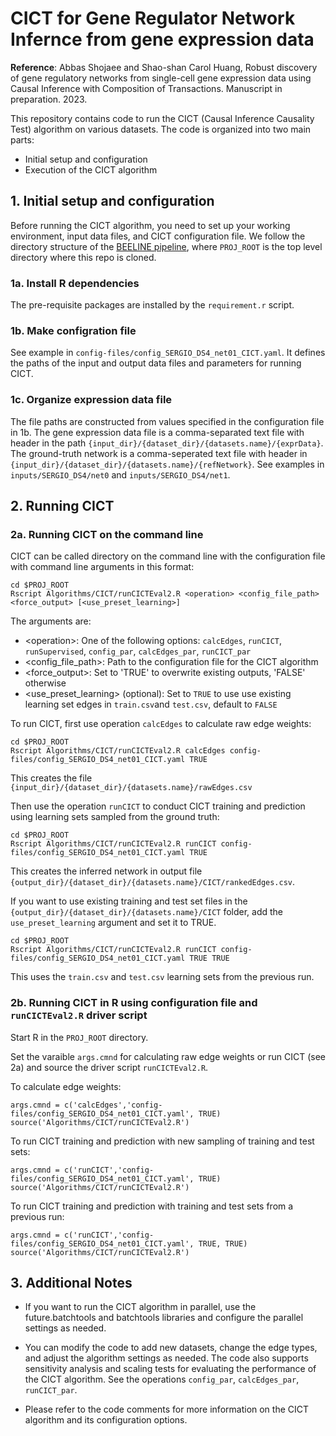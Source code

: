 
# CICT for Gene Regulator Network Infernce from gene expression data

**Reference**: Abbas Shojaee and Shao-shan Carol Huang, Robust discovery of gene regulatory networks from single-cell gene expression data using Causal Inference with Composition of Transactions. Manuscript in preparation. 2023.

This repository contains code to run the CICT (Causal Inference Causality Test) algorithm on various datasets. The code is organized into two main parts:

* Initial setup and configuration
* Execution of the CICT algorithm

## 1. Initial setup and configuration

Before running the CICT algorithm, you need to set up your working environment, input data files, and CICT configuration file.  We follow the directory structure of the [BEELINE pipeline](https://github.com/Murali-group/Beeline), where `PROJ_ROOT` is the top level directory where this repo is cloned.

### 1a. Install R dependencies

The pre-requisite packages are installed by the `requirement.r` script. 

### 1b. Make configration file

See example in `config-files/config_SERGIO_DS4_net01_CICT.yaml`.  It defines the paths of the input and output data files and parameters for running CICT.

### 1c. Organize expression data file

The file paths are constructed from values specified in the configuration file in 1b. The gene expression data file is a comma-separated text file with header in the path  `{input_dir}/{dataset_dir}/{datasets.name}/{exprData}`. The ground-truth network is a comma-seperated text file with header in `{input_dir}/{dataset_dir}/{datasets.name}/{refNetwork}`.  See examples in `inputs/SERGIO_DS4/net0` and `inputs/SERGIO_DS4/net1`.


## 2. Running CICT

### 2a. Running CICT on the command line

CICT can be called directory on the command line with the configuration file with command line arguments in this format:
```
cd $PROJ_ROOT
Rscript Algorithms/CICT/runCICTEval2.R <operation> <config_file_path> <force_output> [<use_preset_learning>]
```
The arguments are:
* \<operation>\: One of the following options: `calcEdges`, `runCICT`, `runSupervised`, `config_par`, `calcEdges_par`, `runCICT_par` 
* <config_file_path>: Path to the configuration file for the CICT algorithm
* <force_output>: Set to 'TRUE' to overwrite existing outputs, 'FALSE' otherwise
* <use_preset_learning> (optional): Set to `TRUE` to use use existing learning set edges in `train.csv`and `test.csv`, default to `FALSE`


To run CICT, first use operation `calcEdges` to calculate raw edge weights:
```
cd $PROJ_ROOT
Rscript Algorithms/CICT/runCICTEval2.R calcEdges config-files/config_SERGIO_DS4_net01_CICT.yaml TRUE
```
This creates the file `{input_dir}/{dataset_dir}/{datasets.name}/rawEdges.csv`

Then use the operation `runCICT` to conduct CICT training and prediction using learning sets sampled from the ground truth:
```
cd $PROJ_ROOT
Rscript Algorithms/CICT/runCICTEval2.R runCICT config-files/config_SERGIO_DS4_net01_CICT.yaml TRUE
```
This creates the inferred network in output file `{output_dir}/{dataset_dir}/{datasets.name}/CICT/rankedEdges.csv`.

If you want to use existing training and test set files in the `{output_dir}/{dataset_dir}/{datasets.name}/CICT` folder, add the `use_preset_learning` argument and set it to TRUE.
```
cd $PROJ_ROOT
Rscript Algorithms/CICT/runCICTEval2.R runCICT config-files/config_SERGIO_DS4_net01_CICT.yaml TRUE TRUE
```
This uses the `train.csv` and `test.csv` learning sets from the previous run.


### 2b. Running CICT in R using configuration file and `runCICTEval2.R` driver script

Start R in the `PROJ_ROOT` directory.

Set the varaible `args.cmnd` for calculating raw edge weights or run CICT (see 2a) and source the driver script `runCICTEval2.R`.

To calculate edge weights:
```
args.cmnd = c('calcEdges','config-files/config_SERGIO_DS4_net01_CICT.yaml', TRUE) 
source('Algorithms/CICT/runCICTEval2.R')
```

To run CICT training and prediction with new sampling of training and test sets:
```
args.cmnd = c('runCICT','config-files/config_SERGIO_DS4_net01_CICT.yaml', TRUE) 
source('Algorithms/CICT/runCICTEval2.R')
```

To run CICT training and prediction with training and test sets from a previous run:
```
args.cmnd = c('runCICT','config-files/config_SERGIO_DS4_net01_CICT.yaml', TRUE, TRUE)
source('Algorithms/CICT/runCICTEval2.R')
```


## 3. Additional Notes

* If you want to run the CICT algorithm in parallel, use the future.batchtools and batchtools libraries and configure the parallel settings as needed.

* You can modify the code to add new datasets, change the edge types, and adjust the algorithm settings as needed.  The code also supports sensitivity analysis and scaling tests for evaluating the performance of the CICT algorithm. See the operations `config_par`, `calcEdges_par`, `runCICT_par`.

* Please refer to the code comments for more information on the CICT algorithm and its configuration options.

